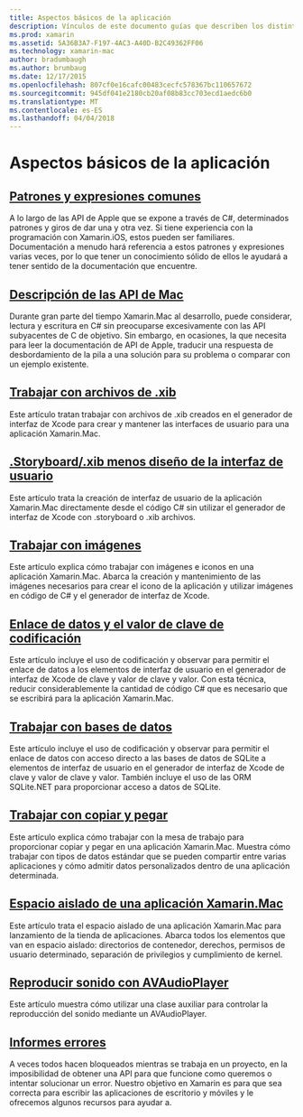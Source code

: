 ```yaml
---
title: Aspectos básicos de la aplicación
description: Vínculos de este documento guías que describen los distintos conceptos necesarios para entender al desarrollar aplicaciones de Xamarin.Mac.
ms.prod: xamarin
ms.assetid: 5A36B3A7-F197-4AC3-A40D-B2C49362FF06
ms.technology: xamarin-mac
author: bradumbaugh
ms.author: brumbaug
ms.date: 12/17/2015
ms.openlocfilehash: 807cf0e16cafc00483cecfc578367bc110657672
ms.sourcegitcommit: 945df041e2180cb20af08b83cc703ecd1aedc6b0
ms.translationtype: MT
ms.contentlocale: es-ES
ms.lasthandoff: 04/04/2018
---
```

# <a name="application-fundamentals"></a>Aspectos básicos de la aplicación

## <a name="common-patterns-and-idiomsmacapp-fundamentalspatternsmd"></a>[Patrones y expresiones comunes](~/mac/app-fundamentals/patterns.md)

A lo largo de las API de Apple que se expone a través de C#, determinados patrones y giros de dar una y otra vez. Si tiene experiencia con la programación con Xamarin.iOS, estos pueden ser familiares. Documentación a menudo hará referencia a estos patrones y expresiones varias veces, por lo que tener un conocimiento sólido de ellos le ayudará a tener sentido de la documentación que encuentre.

## <a name="understanding-mac-apismacapp-fundamentalsmac-apismd"></a>[Descripción de las API de Mac](~/mac/app-fundamentals/mac-apis.md)

Durante gran parte del tiempo Xamarin.Mac al desarrollo, puede considerar, lectura y escritura en C# sin preocuparse excesivamente con las API subyacentes de C de objetivo. Sin embargo, en ocasiones, la que necesita para leer la documentación de API de Apple, traducir una respuesta de desbordamiento de la pila a una solución para su problema o comparar con un ejemplo existente.

## <a name="working-with-xib-filesmacapp-fundamentalsxibmd"></a>[Trabajar con archivos de .xib](~/mac/app-fundamentals/xib.md)

Este artículo tratan trabajar con archivos de .xib creados en el generador de interfaz de Xcode para crear y mantener las interfaces de usuario para una aplicación Xamarin.Mac.

## <a name="storyboardxib-less-user-interface-designmacapp-fundamentalsxibless-uimd"></a>[.Storyboard/.xib menos diseño de la interfaz de usuario](~/mac/app-fundamentals/xibless-ui.md)

Este artículo trata la creación de interfaz de usuario de la aplicación Xamarin.Mac directamente desde el código C# sin utilizar el generador de interfaz de Xcode con .storyboard o .xib archivos.

## <a name="working-with-imagesmacapp-fundamentalsimagemd"></a>[Trabajar con imágenes](~/mac/app-fundamentals/image.md)

Este artículo explica cómo trabajar con imágenes e iconos en una aplicación Xamarin.Mac. Abarca la creación y mantenimiento de las imágenes necesarios para crear el icono de la aplicación y utilizar imágenes en código de C# y el generador de interfaz de Xcode.

## <a name="data-binding-and-key-value-codingmacapp-fundamentalsdatabindingmd"></a>[Enlace de datos y el valor de clave de codificación](~/mac/app-fundamentals/databinding.md)

Este artículo incluye el uso de codificación y observar para permitir el enlace de datos a los elementos de interfaz de usuario en el generador de interfaz de Xcode de clave y valor de clave y valor. Con esta técnica, reducir considerablemente la cantidad de código C# que es necesario que se escribirá para la aplicación Xamarin.Mac. 

## <a name="working-with-databasesmacapp-fundamentalsdatabasesmd"></a>[Trabajar con bases de datos](~/mac/app-fundamentals/databases.md)

Este artículo incluye el uso de codificación y observar para permitir el enlace de datos con acceso directo a las bases de datos de SQLite a elementos de interfaz de usuario en el generador de interfaz de Xcode de clave y valor de clave y valor. También incluye el uso de las ORM SQLite.NET para proporcionar acceso a datos de SQLite.

## <a name="working-with-copy-and-pastemacapp-fundamentalscopy-pastemd"></a>[Trabajar con copiar y pegar](~/mac/app-fundamentals/copy-paste.md)

Este artículo explica cómo trabajar con la mesa de trabajo para proporcionar copiar y pegar en una aplicación Xamarin.Mac. Muestra cómo trabajar con tipos de datos estándar que se pueden compartir entre varias aplicaciones y cómo admitir datos personalizados dentro de una aplicación determinada.

## <a name="sandboxing-a-xamarinmac-appmacapp-fundamentalssandboxingmd"></a>[Espacio aislado de una aplicación Xamarin.Mac](~/mac/app-fundamentals/sandboxing.md)

Este artículo trata el espacio aislado de una aplicación Xamarin.Mac para lanzamiento de la tienda de aplicaciones. Abarca todos los elementos que van en espacio aislado: directorios de contenedor, derechos, permisos de usuario determinado, separación de privilegios y cumplimiento de kernel.

## <a name="playing-sound-with-avaudioplayermacapp-fundamentalssoundsmd"></a>[Reproducir sonido con AVAudioPlayer](~/mac/app-fundamentals/sounds.md)

Este artículo muestra cómo utilizar una clase auxiliar para controlar la reproducción del sonido mediante un AVAudioPlayer.

## <a name="reporting-bugsmacapp-fundamentalstroubleshootingmd"></a>[Informes errores](~/mac/app-fundamentals/troubleshooting.md)

A veces todos hacen bloqueados mientras se trabaja en un proyecto, en la imposibilidad de obtener una API para que funcione como queremos o intentar solucionar un error. Nuestro objetivo en Xamarin es para que sea correcta para escribir las aplicaciones de escritorio y móviles y le ofrecemos algunos recursos para ayudar a.
